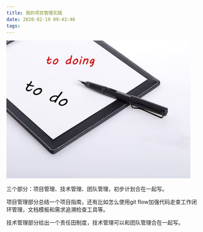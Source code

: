 ```yaml
---
title: 我的项目管理实践
date: 2020-02-19 09:43:48
tags:
---
```


![](my-project-management-practice/to_do.jpg)

三个部分：项目管理、技术管理、团队管理，初步计划合在一起写。

项目管理部分总结一个项目指南，还有比如怎么使用git flow加强代码走查工作闭环管理，文档模板和需求追溯检查工具等。

技术管理部分给出一个责任田制度，技术管理可以和团队管理合在一起写。
